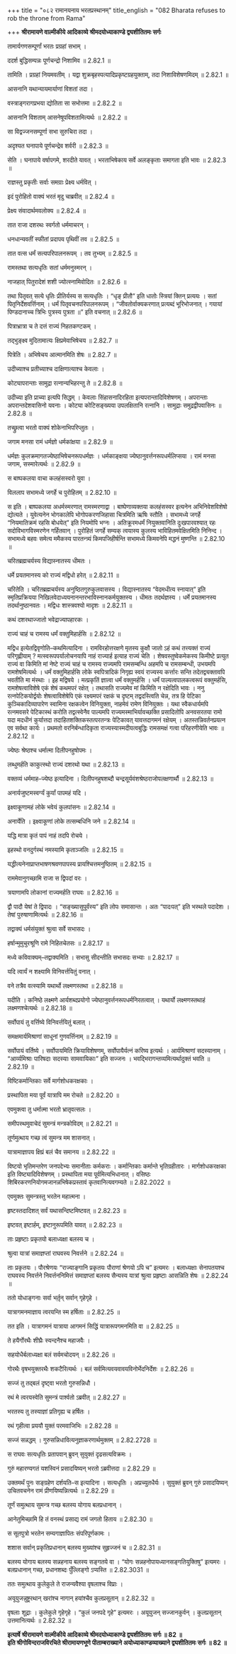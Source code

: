 +++
title = "०८२ रामानयनाय भरतप्रस्थानम्"
title_english = "082 Bharata refuses to rob the throne from Rama"

+++
**श्रीरामायणे वाल्मीकीये आदिकाव्ये श्रीमदयोध्याकाण्डे द्व्यशीतितमः सर्गः**

तामार्यगणसम्पूर्णां भरतः प्रग्रहां सभाम् ।

ददर्श बुद्धिसम्पन्नः पूर्णचन्द्रो निशामिव ॥ 2.82.1 ॥

तामिति । प्रग्रहां नियमवतीम् । यद्वा शुक्रबृहस्पत्यादिप्रकृष्टग्रहयुक्ताम्, तदा निशाविशेषणमिदम् ॥ 2.82.1 ॥

आसनानि यथान्यायमार्याणां विशतां तदा ।

वस्त्राङ्गरागप्रभया द्योतिता सा सभोत्तमा ॥ 2.82.2 ॥

आसनानि विशताम् आसनेषूपविशतामित्यर्थः ॥ 2.82.2 ॥

सा विद्वज्जनसम्पूर्णा सभा सुरुचिरा तदा ।

अदृश्यत घनापाये पूर्णचन्द्रेव शर्वरी ॥ 2.82.3 ॥

सेति । घनापाये वर्षापगमे, शरदीते यावत् । भरताभिषेकाय सर्वे अलङ्कृताः समागता इति भावः ॥ 2.82.3 ॥

राज्ञस्तु प्रकृतीः सर्वाः समग्राः प्रेक्ष्य धर्मवित् ।

इदं पुरोहितो वाक्यं भरतं मृदु चाब्रवीत् ॥ 2.82.4 ॥

प्रेक्ष्य संवादार्थमवलोक्य ॥ 2.82.4 ॥

तात राजा दशरथः स्वर्गतो धर्ममाचरन् ।

धनधान्यवतीं स्फीतां प्रदापय पृथिवीं तव ॥ 2.82.5 ॥

तात वत्स धर्मं सत्यपरिपालनरूपम् । तव तुभ्यम् ॥ 2.82.5 ॥

रामस्तथा सत्यधृतिः सतां धर्ममनुस्मरन् ।

नाजहात् पितुरादेशं शशी ज्योत्स्नामिवोदितः ॥ 2.82.6 ॥

तथा पितृवत् सत्ये धृतिः प्रीतिर्यस्य स सत्यधृतिः । “धृङ् प्रीतौ” इति धातोः स्त्रियां क्तिन् प्रत्ययः । सतां पितृनिर्देशवर्त्तिनाम् । धर्मं पितृवचनपरिपालनरूपम् । “जीवतोर्वाक्यकरणात् प्रत्यब्दं भूरिभोजनात् । गयायां पिण्डदानाच्च त्रिभिः पुत्रस्य पुत्रता ॥” इति वचनात् ॥ 2.82.6 ॥

पित्राभ्रात्रा च ते दत्तं राज्यं निहतकण्टकम् ।

तद्भुङ्क्ष्व मुदितामात्यः क्षिप्रमेवाभिषेचय ॥ 2.82.7 ॥

पित्रेति । अभिषेचय आत्मानमिति शेषः ॥ 2.82.7 ॥

उदीच्याश्च प्रतीच्याश्च दाक्षिणात्याश्च केवलाः ।

कोट्यापरान्ताः सामुद्रा रत्नान्यभिहरन्तु ते ॥ 2.82.8 ॥

उदीच्या इति प्राच्या इत्यपि सिद्धम् । केवलाः सिंहासनादिरहिता इत्यपरान्तादिविशेषणम् । अपरान्ताः अपरान्तदेशवासिनो यवनाः । कोट्या कोटिसङ्ख्यया उपलक्षितानि रत्नानि । सामुद्राः समुद्रद्वीपवासिनः ॥ 2.82.8 ॥

तच्छ्रुत्वा भरतो वाक्यं शोकेनाभिपरिप्लुतः ।

जगाम मनसा रामं धर्मज्ञो धर्मकांक्षया ॥ 2.82.9 ॥

धर्मज्ञः कुलक्रमागतज्येष्ठाभिषेचनरूपधर्मज्ञः । धर्मकाङ्क्षया ज्येष्ठानुवर्त्तनरूपधर्मलिप्सया । रामं मनसा जगाम, सस्मारेत्यर्थः ॥ 2.82.9 ॥

स बाष्पकलया वाचा कलहंसस्वरो युवा ।

विललाप सभामध्ये जगर्हे च पुरोहितम् ॥ 2.82.10 ॥

स इति । बाष्पकलया अधर्मस्मरणात् रामस्मरणाद्वा । बाष्पेणाव्यक्तया कलहंसस्वर इत्यनेन अभिनिवेशविशेषो द्योत्यते । युवेत्यनेन भोगकालेपि भोगोपकरणजिहासा चित्रमिति ऋषिः स्तौति । सभामध्ये जगर्हे “नियमातिक्रमं रहसि बोधयेत्” इति नियमोपि भग्नः । अतिक्रूरमधर्मं नियुक्तवानिति दुःखपारवश्यात् रहः सदोविभागविस्मरणेन गर्हितवान् । पुरोहितं जगर्हे सम्यक् त्वयास्य कुलस्य भाविहितमवेक्षितमिति निनिन्द । सभामध्ये बहवः समेत्य ममैकस्य पारतन्त्र्यं किमपजिहीर्षन्ति सभामध्ये किमवनेपि मद्धनं मुष्णन्ति ॥ 2.82.10 ॥

चरितब्रह्मचर्यस्य विद्यास्नातस्य धीमतः ।

धर्मे प्रयतमानस्य को राज्यं मद्विधो हरेत् ॥ 2.82.11 ॥

चरितेति । चरितब्रह्मचर्यस्य अनुष्ठितगुरुकुलवासस्य । विद्यास्नातस्य “वेदमधीत्य स्नायात्” इति स्मृतिप्रक्रियया निखिलवेदाध्ययनानन्तरभाविस्नानकर्मयुक्तस्य । धीमतः तदर्थज्ञस्य । धर्मे प्रयतमानस्य तदर्थानुष्ठानवतः । मद्विधः शास्त्रवश्यो मादृशः ॥ 2.82.11 ॥

कथं दशरथाज्जातो भवेद्राज्यापहारकः ।

राज्यं चाहं च रामस्य धर्मं वक्तुमिहार्हसि ॥ 2.82.12 ॥

मद्विध इत्येतद्विवृणोति–कथमित्यादिना । रामविरहोत्तरक्षणे मृतस्य कुक्षौ जातो ऽहं कथं तत्त्यक्तं राज्यं परिगृह्णीयाम् ? मत्स्वरूपपर्यालोचनयापि नाहं राज्यार्ह इत्याह राज्यं चेति । शेषवस्तुष्वेकमेकस्य किमीष्टे प्रत्युत राज्यं वा किमिति मां नेष्टे राज्यं चाहं च रामस्य राज्यमपि रामसम्बन्धि अहमपि च रामसम्बन्धी, उभयमपि रामशेषमित्यर्थः । धर्मं वक्तुमिहार्हसि लोके स्वपित्रादिकं निगृह्य स्वयं राज्यस्य कर्त्तारः सन्ति तदेतद्व्यक्तावपि भवतीति मा मंस्थाः । इह मद्विषये । मत्प्रकृतिं ज्ञात्वा धर्मं वक्तुमर्हसि । धर्मं पाल्यत्वपालकत्वरूपं वक्तुमर्हसि, रामशेषत्वाविशेषे एकं शेषं कथमपरं रक्षेत् । तथासति राज्यमेव मां किमिति न रक्षेदिति भावः । ननु रत्नपेटिकयोर्द्वयोः शेषत्वाविशेषेपि एकं रक्ष्यमपरं रक्षकं च दृष्टम् तद्वदस्त्विति चेन्न, तत्र हि पेटिका कुञ्चिकादिव्यापारेण स्वामिना रक्षकत्वेन विनियुक्ता, नाहमेवं रामेण विनियुक्तः । यथा स्वैकधार्यमपि रत्नमवसरे पेटिकास्थं करोति तद्वत्स्वेनैव पाल्यमपि राज्यमस्माभिर्यावच्छक्ति प्रसादितोपि अनवसरतया रामो यदा मदधीनं कुर्यात्तदा तदाहितशक्तिकस्तत्परतन्त्रः पेटिकावत् यावत्तदागमनं रक्षेयम् । अतस्तन्निवर्तनप्रयत्न एव सर्वथा कार्यः । प्रथमतो वरनिर्बन्धादिकृता राज्यस्यास्मदीयत्वबुद्धिः रामसमक्षं गत्वा परिहरणीयेति भावः ॥ 2.82.12 ॥

ज्येष्ठः श्रेष्ठश्च धर्मात्मा दिलीपनहुषोपमः ।

लब्धुमर्हति काकुत्स्थो राज्यं दशरथो यथा ॥ 2.82.13 ॥

वक्तव्यं धर्ममाह–ज्येष्ठ इत्यादिना । दिलीपनहुषशब्दौ चन्द्रसूर्यवंशश्रेष्ठराजोपलक्षणार्थौ ॥ 2.82.13 ॥

अनार्यजुष्टमस्वर्ग्यं कुर्यां पापमहं यदि ।

इक्ष्वाकूणामहं लोके भवेयं कुलपांसनः ॥ 2.82.14 ॥

अनार्येति । इक्ष्वाकूणां लोके तत्सम्बधिनि जने ॥ 2.82.14 ॥

यद्धि मात्रा कृतं पापं नाहं तदपि रोचये ।

इहस्थो वनदुर्गस्थं नमस्यामि कृताञ्जलिः ॥ 2.82.15 ॥

यद्धीत्यनेनाप्राप्तभाषणश्रवणपापस्य प्रायश्चित्तमनुष्ठितम् ॥ 2.82.15 ॥

राममेवानुगच्छामि राजा स द्विपदां वरः ।

त्रयाणामपि लोकानां राज्यमर्हति राघवः ॥ 2.82.16 ॥

द्वौ पादौ येषां ते द्विपादः । “सङ्ख्यासुपूर्वंस्य” इति लोपः समासान्तः । अतः “पादःपत्” इति भस्थले पदादेशः । तेषां पुरुषाणामित्यर्थः ॥ 2.82.16 ॥

तद्वाक्यं धर्मसंयुक्तं श्रुत्वा सर्वे सभासदः ।

हर्षान्मुमुचुरश्रूणि रामे निहितचेतसः ॥ 2.82.17 ॥

मध्ये कविवाक्यम्–तद्वाक्यमिति । सभासु सीदन्तीति सभासदः सभ्याः ॥ 2.82.17 ॥

यदि त्वार्यं न शक्ष्यामि विनिवर्त्तयितुं वनात् ।

वने तत्रैव वत्स्यामि यथार्थो लक्ष्मणस्तथा ॥ 2.82.18 ॥

यदीति । कनिष्ठे लक्ष्मणे आर्यशब्दप्रयोगो ज्येष्ठानुवर्त्तनरूपधर्मनिरतत्वात् । यथार्यो लक्ष्मणस्तथाहं लक्ष्मणश्चेत्यर्थः ॥ 2.82.18 ॥

सर्वोपायं तु वर्त्तिष्ये विनिवर्त्तयितुं बलात् ।

समक्षमार्यमिश्राणां साधूनां गुणवर्त्तिनाम् ॥ 2.82.19 ॥

सर्वोपायं वर्तिष्ये । सर्वोपायमिति क्रियाविशेषणम्, सर्वोपायैर्यत्नं करिष्य इत्यर्थः । आर्यमिश्राणां सदस्यानाम् । “आर्य्यमिश्राः पारिषदाः सदस्याः सामवायिकाः” इति सज्जनः । भवद्भिरागन्तव्यमित्यर्थादुक्तं भवति ॥ 2.82.19 ॥

विष्टिकर्मान्तिकाः सर्वे मार्गशोधकरक्षकाः ।

प्रस्थापिता मया पूर्वं यात्रापि मम रोचते ॥ 2.82.20 ॥

एवमुक्त्वा तु धर्मात्मा भरतो भ्रातृवत्सलः ।

समीपस्थमुवाचेदं सुमन्त्रं मन्त्रकोविदम् ॥ 2.82.21 ॥

तूर्णमुत्थाय गच्छ त्वं सुमन्त्र मम शासनात् ।

यात्रामाज्ञापय क्षिप्रं बलं चैव समानय ॥ 2.82.22 ॥

विष्टयो भृतिमन्तरेण जनपदेभ्यः समानीताः कर्मकराः । कर्मान्तिकाः कर्मान्ते भृतिग्रहीतारः । मार्गशोधकरक्षका इति विष्ट्यादिविशेषणम् । प्रस्थापिता मया पूर्वमित्यभिधानात् । वसिष्ठः शिबिरकरणनियोगमजानन्नभिषेकप्रस्तावं कृतवानित्यवगम्यते ॥ 2.82.2022 ॥

एवमुक्तः सुमन्त्रस्तु भरतेन महात्मना ।

हृष्टस्तदादिशत् सर्वं यथासन्दिष्टमिष्टवत् ॥ 2.82.23 ॥

इष्टवत् इष्टार्हम्, इष्टानुरूपमिति यावत् ॥ 2.82.23 ॥

ताः प्रहृष्टाः प्रकृतयो बलाध्यक्षा बलस्य च ।

श्रुत्वा यात्रां समाज्ञप्तां राघवस्य निवर्त्तने ॥ 2.82.24 ॥

ताः प्रकृतयः । पौरश्रेणयः “राज्याङ्गानि प्रकृतयः पौराणां श्रेणयो ऽपि च” इत्यमरः । बलाध्यक्षाः सेनापतयश्च राघवस्य निवर्त्तने निवर्त्तननिमित्तं समाज्ञप्तां बलस्य सैन्यस्य यात्रां श्रुत्वा प्रहृष्टाः आसन्निति शेषः ॥ 2.82.24 ॥

ततो योधाङ्गनाः सर्वा भर्तृ़न् सर्वान् गृहेगृहे ।

यात्रागमनमाज्ञाय त्वरयन्ति स्म हर्षिताः ॥ 2.82.25 ॥

तत इति । यात्रागमनं यात्राया आगमनं सिद्धिं यात्रारूपगमनमिति वा ॥ 2.82.25 ॥

ते हयैर्गोरथैः शीघ्रैः स्यन्दनैश्च महाजवैः ।

सहयोधैर्बलाध्यक्षा बलं सर्वमचोदयन् ॥ 2.82.26 ॥

गोरथैः वृषभयुक्तरथैः शकटैरित्यर्थः । बलं सर्वमित्यवयवावयविनोर्भेदनिर्देशः ॥ 2.82.26 ॥

सज्जं तु तद्बलं दृष्ट्वा भरतो गुरुसन्निधौ ।

रथं मे त्वरयस्वेति सुमन्त्रं पार्श्वतो ऽब्रवीत् ॥ 2.82.27 ॥

भरतस्य तु तस्याज्ञां प्रतिगृह्य च हर्षितः ।

रथं गृहीत्वा प्रययौ युक्तं परमवाजिभिः ॥ 2.82.28 ॥

सज्जं सन्नद्धम् । गुरुसन्निधावित्यनुज्ञाकरणार्थमुक्तम् ॥ 2.82.2728 ॥

स राघवः सत्यधृतिः प्रतापवान् ब्रुवन् सुयुक्तं दृढसत्यविक्रमः ।

गुरुं महारण्यगतं यशस्विनं प्रसादयिष्यन् भरतो ऽब्रवीत्तदा ॥ 2.82.29 ॥

उक्तमर्थं पुनः सङ्ग्रहेण दर्शयति–स इत्यादिना । सत्यधृतिः । अप्रच्युतधैर्यः । सुयुक्तं ब्रुवन् गुरुं प्रसादयिष्यन् उचितवचनेन रामं प्रीणयिष्यन्नित्यर्थः ॥ 2.82.29 ॥

तूर्णं समुत्थाय सुमन्त्र गच्छ बलस्य योगाय बलप्रधानान् ।

आनेतुमिच्छामि हि तं वनस्थं प्रसाद्य रामं जगतो हिताय ॥ 2.82.30 ॥

स सूतपुत्रो भरतेन सम्यगाज्ञापितः संपरिपूर्णकामः ।

शशास सर्वान् प्रकृतिप्रधानान् बलस्य मुख्यांश्च सुहृज्जनं च ॥ 2.82.31 ॥

बलस्य योगाय बलस्य सन्नहनाय बलस्य सङ्गतये वा । “योगः सन्नहनोपायध्यानसङ्गतियुक्तिषु” इत्यमरः । बलप्रधानान् गच्छ, प्रधानशब्दः पुँल्लिङ्गो ऽप्यस्ति ॥ 2.82.3031 ॥

ततः समुत्थाय कुलेकुले ते राजन्यवैश्या वृषलाश्च विप्राः ।

अयूयुजन्नुष्ट्ररथान् खरांश्च नागान् हयांश्चैव कुलप्रसूतान् ॥ 2.82.32 ॥

वृषलाः शूद्राः । कुलेकुले गृहेगृहे । “कुलं जनपदे गृहे” इत्यमरः । अयूयुजन् सज्जानकुर्वन् । कुलप्रसूतान् उत्तमानित्यर्थः ॥ 2.82.32 ॥

**इत्यार्षे श्रीरामायणे वाल्मीकीये आदिकाव्ये श्रीमदयोध्याकाण्डे द्व्यशीतितमः सर्गः ॥ 82 ॥  
इति श्रीगोविन्दराजविरचिते श्रीरामायणभूणे पीताम्बराख्याने अयोध्याकाण्डव्याख्याने द्व्यशीतितमः सर्गः ॥ 82 ॥**
